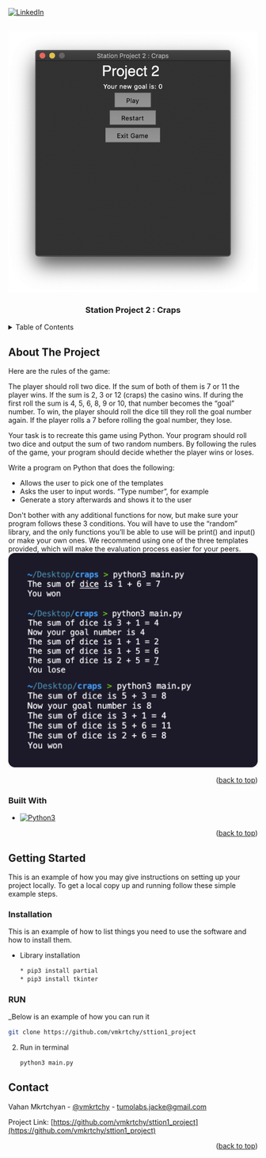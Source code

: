 <!-- Improved compatibility of back to top link: See: https://github.com/othneildrew/Best-README-Template/pull/73 -->
<a name="readme-top"></a>
<!--
*** Thanks for checking out the Best-README-Template. If you have a suggestion
*** that would make this better, please fork the repo and create a pull request
*** or simply open an issue with the tag "enhancement".
*** Don't forget to give the project a star!
*** Thanks again! Now go create something AMAZING! :D
-->



<!-- PROJECT SHIELDS -->
<!--
*** I'm using markdown "reference style" links for readability.
*** Reference links are enclosed in brackets [ ] instead of parentheses ( ).
*** See the bottom of this document for the declaration of the reference variables
*** for contributors-url, forks-url, etc. This is an optional, concise syntax you may use.
*** https://www.markdownguide.org/basic-syntax/#reference-style-links
-->





[![LinkedIn][linkedin-shield]][linkedin-url]



<!-- PROJECT LOGO -->
<br />
<div align="center">
  <a href="https://github.com/vmkrtchy/Station-Project-2-Craps">
    <img src="img/logo.png" alt="Logo" width=auto height=auto>
  </a>

  <h3 align="center">Station Project 2 : Craps</h3>


</div>



<!-- TABLE OF CONTENTS -->
<details>
  <summary>Table of Contents</summary>
  <ol>
    <li>
      <a href="#about-the-project">About The Project</a>
      <ul>
        <li><a href="#built-with">Built With</a></li>
      </ul>
    </li>
    <li>
      <a href="#getting-started">Getting Started</a>
      <ul>
        <li><a href="#installation">How To run</a></li>
      </ul>
    </li>
  </ol>
</details>



<!-- ABOUT THE PROJECT -->
## About The Project



Here are the rules of the game:

The player should roll two dice. If the sum of both of them is 7 or 11 the player wins. If the sum is 2, 3 or 12 (craps) the casino wins. If during the first roll the sum is 4, 5, 6, 8, 9 or 10, that number becomes the “goal” number. To win, the player should roll the dice till they roll the goal number again. If the player rolls a 7 before rolling the goal number, they lose.



Your task is to recreate this game using Python. Your program should roll two dice and output the sum of two random numbers. By following the rules of the game, your program should decide whether the player wins or loses.




Write a program on Python that does the following:


* Allows the user to pick one of the templates
* Asks the user to input words. “Type number”, for example
* Generate a story afterwards and shows it to the user

Don't bother with any additional functions for now, but make sure your program follows these 3 conditions. You will have to use the “random” library, and the only functions you’ll be able to use will be print() and input() or make your own ones. We recommend using one of the three templates provided, which will make the evaluation process easier for your peers.
<img src="img/exempleproject.png" alt="Logo" width=auto height=auto><br>
<p align="right">(<a href="#readme-top">back to top</a>)</p>




### Built With
* [![Python3][Py]][Next-url]

<p align="right">(<a href="#readme-top">back to top</a>)</p>

<!-- GETTING STARTED -->
## Getting Started

This is an example of how you may give instructions on setting up your project locally.
To get a local copy up and running follow these simple example steps.

### Installation

This is an example of how to list things you need to use the software and how to install them.
* Library installation
  ```sh
  * pip3 install partial
  * pip3 install tkinter
  ```

### RUN

_Below is an example of how you can run it
   ```sh
   git clone https://github.com/vmkrtchy/sttion1_project
   ```
2. Run in terminal
   ```sh
   python3 main.py
   ```




<!-- CONTACT -->
## Contact

Vahan Mkrtchyan - [@vmkrtchy](https://www.linkedin.com/in/vmkrtchy/) - tumolabs.jacke@gmail.com

Project Link: [https://github.com/vmkrtchy/sttion1_project](https://github.com/vmkrtchy/sttion1_project)

<p align="right">(<a href="#readme-top">back to top</a>)</p>







<!-- MARKDOWN LINKS & IMAGES -->

[linkedin-shield]: https://img.shields.io/badge/-LinkedIn-black.svg?style=for-the-badge&logo=linkedin&colorB=555
[linkedin-url]: https://www.linkedin.com/in/vmkrtchy/


[Py]: https://cdn.iconscout.com/icon/free/png-256/python-2752092-2284909.png
[Next-url]: https://www.python.org/


